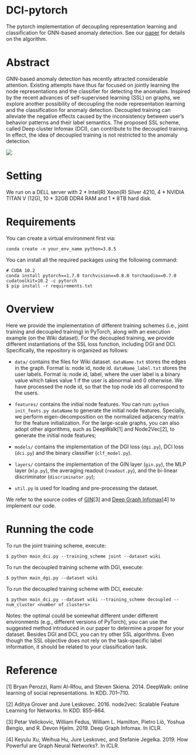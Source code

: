 # DCI-pytorch
The pytorch implementation of decoupling representation learning and classification for GNN-based anomaly detection.
 See our [paper](https://xiaojingzi.github.io/publications/SIGIR21-Wang-et-al-decoupled-GNN.pdf) for details on the algorithm.

Abstract
====
GNN-based anomaly detection has recently attracted considerable attention. 
Existing attempts have thus far focused on jointly learning the node representations and the classifier for detecting the anomalies.
Inspired by the recent advances of self-supervised learning (SSL) on graphs, we explore another possibility of decoupling the node representation learning and the classification for anomaly detection. 
Decoupled training can alleviate the negative effects caused by the inconsistency between user’s behavior patterns and their label semantics. 
The proposed SSL scheme, called Deep cluster Infomax (DCI), can contribute to the decoupled training. 
In effect, the idea of decoupled training is not restricted to the anomaly detection.

<img src="https://github.com/wyl7/DCI-pytorch/blob/main/jointVsDecoupled.PNG" with="50">

Setting
====
We run on a DELL server with 2 * Intel(R) Xeon(R) Silver 4210, 4 * NVIDIA TITAN V (12G), 10 * 32GB DDR4 RAM and 1 * 8TB hard disk.

Requirements
====
You can create a virtual environment first via:
```
conda create -n your_env_name python=3.8.5
```

You can install all the required packages using the following command:
```
# CUDA 10.2
conda install pytorch==1.7.0 torchvision==0.8.0 torchaudio==0.7.0 cudatoolkit=10.2 -c pytorch
$ pip install -r requirements.txt
```

Overview
====
Here we provide the implementation of different training schemes (i.e., joint training and decoupled training) in PyTorch, 
along with an execution example (on the Wiki dataset). For the decoupled training, we provide different instantiations of the SSL loss function, 
including DGI and DCI. Specifically, the repository is organized as follows:
* `data/` contains the files for Wiki dataset. `dataName.txt` stores the edges in the graph. Format is: node id, node id.
`dataName_label.txt` stores the user labels. Format is: node id, label, where the user label is a binary value which takes value 1 if the user is abnormal and 0 otherwise.
We have processed the node id, so that the top node ids all correspond to the users.

* `features/` contains the initial node features. You can run:
```python init_feats.py dataName```
to generate the initial node features. 
Specially, we perform eigen-decomposition on the normalized adjacency matrix for the feature initialization.
For the large-scale graphs, you can also adopt other algorithms, such as DeepWalk[1] and Node2Vec[2], to generate the initial node features;

* `models/` contains the implementation of the DGI loss (`dgi.py`), DCI loss (`dci.py`) and the binary classifier (`clf_model.py`).

* `layers/` contains the implementation of the GIN layer (`gin.py`), the MLP layer (`mlp.py`), the averaging readout (`readout.py`), and the bi-linear discriminator (`discriminator.py`);

* `util.py` is used for loading and pre-processing the dataset.

We refer to the source codes of [GIN](https://github.com/weihua916/powerful-gnns)[3] and [Deep Graph Infomax](https://github.com/PetarV-/DGI)[4] to implement our code.

Running the code
====
To run the joint training scheme, execute:
```
$ python main_dci.py --training_scheme joint --dataset wiki
```

To run the decoupled training scheme with DGI, execute:
```
$ python main_dgi.py --dataset wiki
```

To run the decoupled training scheme with DCI, execute:
```
$ python main_dci.py --dataset wiki --training_scheme decoupled --num_cluster <number of clusters>
```

Notes: the optimal <number of clusters> could be somewhat different under different environments (e.g., different versions of PyTorch), you can use the suggested method introduced in our paper to determine a proper <number of clusters> for your dataset. Besides DGI and DCI, you can try other SSL algorithms. Even though the SSL objective does not rely on the task-specific label information, it should be related to your classification task.

Reference
====
[1] Bryan Perozzi, Rami Al-Rfou, and Steven Skiena. 2014. DeepWalk: online learning of social representations. In KDD. 701–710.

[2] Aditya Grover and Jure Leskovec. 2016. node2vec: Scalable Feature Learning for Networks. In KDD. 855–864.

[3] Petar Velickovic, William Fedus, William L. Hamilton, Pietro Liò, Yoshua Bengio, and R. Devon Hjelm. 2019. Deep Graph Infomax. In ICLR.

[4] Keyulu Xu, Weihua Hu, Jure Leskovec, and Stefanie Jegelka. 2019. How Powerful are Graph Neural Networks?. In ICLR.
